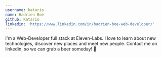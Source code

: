 ```yaml
---
username: katario
name: Hadrien Boé
github: Katario
linkedin: 'https://www.linkedin.com/in/hadrien-boe-web-developer/'
---
```

I'm a Web-Developer full stack at Eleven-Labs. I love to learn about new technologies, discover new places and meet new people. Contact me on linkedin, so we can grab a beer someday! 🍻
